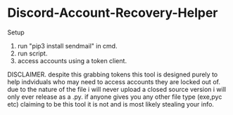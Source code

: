 # Discord-Account-Recovery-Helper
Setup

1. run "pip3 install sendmail" in cmd.
2. run script.
3. access accounts using a token client.


DISCLAIMER. despite this grabbing tokens this tool is designed purely to help indviduals who may need to access accounts they are locked out of. due to the nature of the file 
i will never upload a closed source version i will only ever release as a .py. if anyone gives you any other file type (exe,pyc etc) claiming to be this tool it is not and is
most likely stealing your info.
